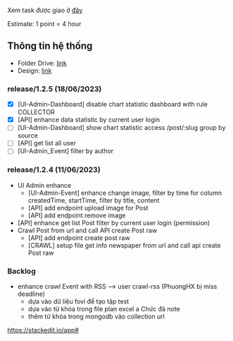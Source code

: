 Xem task được giao ở [đây](https://github.com/orgs/fovigroup/projects/1)

Estimate: 1 point = 4 hour

## Thông tin hệ thống
- Folder Drive: [link](https://drive.google.com/drive/folders/1TPaqLsaAXfsHXttfWQJ3n4MC6U-Uzkr4?usp=sharing) 
- Design: [link](https://docs.google.com/spreadsheets/d/1aIMU-CQ_nd0S6hfSEEX0RGQFOOaYUzUGl0JYXaVeNqg/edit?usp=sharing)

### release/1.2.5 (18/06/2023)
- [x] [UI-Admin-Dashboard] disable chart statistic dashboard with rule COLLECTOR
- [x] [API] enhance data statistic by current user login
- [ ] [UI-Admin-Dashboard] show chart statistic access /post/:slug group by source
- [ ] [API] get list all user
- [ ] [UI-Admin_Event] filter by author

### release/1.2.4 (11/06/2023)
- UI Admin enhance
  - [UI-Admin-Event] enhance change image, filter by time for column createdTime, startTime, filter by title, content
  - [API] add endpoint upload image for Post
  - [API] add endpoint remove image
- [API] enhance get list Post filter by current user login (permission)
- Crawl Post from url and call API create Post raw
  - [API] add endpoint create post raw
  - [CRAWL] setup file get info newspaper from url and call api create Post raw

### Backlog
- enhance crawl Event with RSS --> user crawl-rss (PhuongHX bị miss deadline)
  - dựa vào dữ liệu fovi để tạo tập test
  - dựa vào từ khóa trong file plan excel a Chức đã note
  - thêm từ khóa trong mongodb vào collection url

https://stackedit.io/app#
